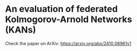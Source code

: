 # An evaluation of federated Kolmogorov-Arnold Networks (KANs)

Check the paper on ArXiv: https://arxiv.org/abs/2410.08961v1
